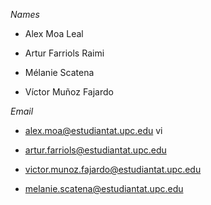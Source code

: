 *Names*

- Alex Moa Leal

- Artur Farriols Raimi

- Mélanie Scatena

- Víctor Muñoz Fajardo



*Email*

- alex.moa@estudiantat.upc.edu
vi

- artur.farriols@estudiantat.upc.edu

- victor.munoz.fajardo@estudiantat.upc.edu

- melanie.scatena@estudiantat.upc.edu